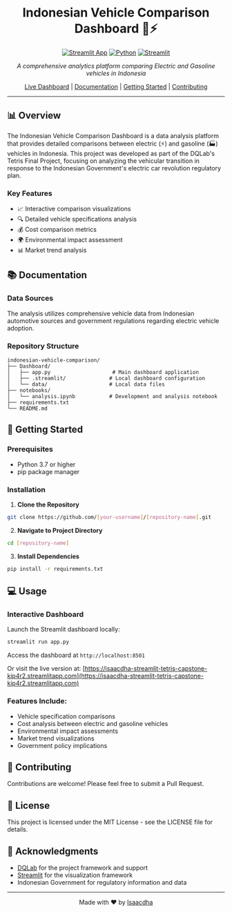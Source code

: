 <div align="center">

# Indonesian Vehicle Comparison Dashboard 🚗⚡

[![Streamlit App](https://static.streamlit.io/badges/streamlit_badge_black_white.svg)](https://isaacdha-streamlit-tetris-capstone-kip4r2.streamlitapp.com)
[![Python](https://img.shields.io/badge/Python-FFD43B?style=for-the-badge&logo=python&logoColor=blue)](https://www.python.org/)
[![Streamlit](https://img.shields.io/badge/Streamlit-FF4B4B?style=for-the-badge&logo=Streamlit&logoColor=white)](https://streamlit.io/)

*A comprehensive analytics platform comparing Electric and Gasoline vehicles in Indonesia*

[Live Dashboard](https://isaacdha-streamlit-tetris-capstone-kip4r2.streamlitapp.com) | [Documentation](#documentation) | [Getting Started](#getting-started) | [Contributing](#contributing)

</div>

---

## 📊 Overview

The Indonesian Vehicle Comparison Dashboard is a data analysis platform that provides detailed comparisons between electric (⚡) and gasoline (🏭) vehicles in Indonesia. This project was developed as part of the DQLab's Tetris Final Project, focusing on analyzing the vehicular transition in response to the Indonesian Government's electric car revolution regulatory plan.

### Key Features
- 📈 Interactive comparison visualizations
- 🔍 Detailed vehicle specifications analysis
- 💰 Cost comparison metrics
- 🌍 Environmental impact assessment
- 📊 Market trend analysis

## 📚 Documentation <a id="documentation"></a>

### Data Sources
The analysis utilizes comprehensive vehicle data from Indonesian automotive sources and government regulations regarding electric vehicle adoption.

### Repository Structure
```
indonesian-vehicle-comparison/
├── Dashboard/
│   ├── app.py                    # Main dashboard application
│   ├── .streamlit/              # Local dashboard configuration
│   └── data/                    # Local data files
├── notebooks/
│   └── analysis.ipynb           # Development and analysis notebook
├── requirements.txt
└── README.md
```

## 🚀 Getting Started <a id="getting-started"></a>

### Prerequisites
- Python 3.7 or higher
- pip package manager

### Installation

1. **Clone the Repository**
```bash
git clone https://github.com/[your-username]/[repository-name].git
```

2. **Navigate to Project Directory**
```bash
cd [repository-name]
```

3. **Install Dependencies**
```bash
pip install -r requirements.txt
```

## 💻 Usage

### Interactive Dashboard
Launch the Streamlit dashboard locally:
```bash
streamlit run app.py
```
Access the dashboard at `http://localhost:8501`

Or visit the live version at: [https://isaacdha-streamlit-tetris-capstone-kip4r2.streamlitapp.com](https://isaacdha-streamlit-tetris-capstone-kip4r2.streamlitapp.com)

### Features Include:
- Vehicle specification comparisons
- Cost analysis between electric and gasoline vehicles
- Environmental impact assessments
- Market trend visualizations
- Government policy implications

## 🤝 Contributing <a id="contributing"></a>

Contributions are welcome! Please feel free to submit a Pull Request.

## 📄 License

This project is licensed under the MIT License - see the LICENSE file for details.

## 🙏 Acknowledgments

- [DQLab](https://dqlab.id/) for the project framework and support
- [Streamlit](https://streamlit.io/) for the visualization framework
- Indonesian Government for regulatory information and data

---

<div align="center">

Made with ❤️ by [Isaacdha](https://github.com/Isaacdha)

</div>
